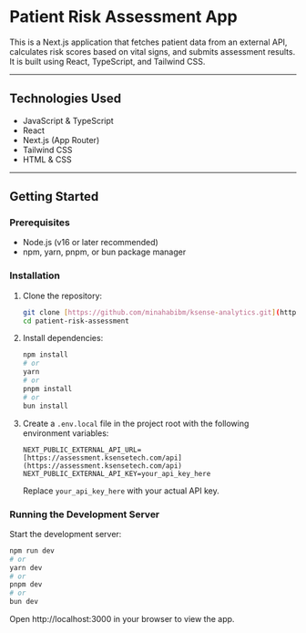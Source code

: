 # Patient Risk Assessment App

This is a Next.js application that fetches patient data from an external API, calculates risk scores based on vital signs, and submits assessment results. It is built using React, TypeScript, and Tailwind CSS.

---

## Technologies Used

- JavaScript & TypeScript
- React
- Next.js (App Router)
- Tailwind CSS
- HTML & CSS

---

## Getting Started

### Prerequisites

- Node.js (v16 or later recommended)
- npm, yarn, pnpm, or bun package manager

### Installation

1.  Clone the repository:

    ```bash
    git clone [https://github.com/minahabibm/ksense-analytics.git](https://github.com/minahabibm/ksense-analytics.git)
    cd patient-risk-assessment
    ```

2.  Install dependencies:

    ```bash
    npm install
    # or
    yarn
    # or
    pnpm install
    # or
    bun install
    ```

3.  Create a `.env.local` file in the project root with the following environment variables:

    ```env
    NEXT_PUBLIC_EXTERNAL_API_URL=[https://assessment.ksensetech.com/api](https://assessment.ksensetech.com/api)
    NEXT_PUBLIC_EXTERNAL_API_KEY=your_api_key_here
    ```

    Replace `your_api_key_here` with your actual API key.

### Running the Development Server

Start the development server:

```bash
npm run dev
# or
yarn dev
# or
pnpm dev
# or
bun dev
```

Open http://localhost:3000 in your browser to view the app.
